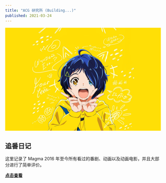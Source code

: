 ```yaml
---
title: "ACG 研究所 (Building...)"
published: 2021-03-24
---
```


![](images/IMG_20210204_214658-1.jpg)

## 追番日记

这里记录了 Magma 2016 年至今所有看过的番剧、动画以及动画电影，并且大部分进行了简单评价。

[**点击查看**](https://magma.ink/fan/)
